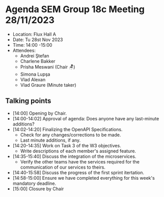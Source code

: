 # Agenda SEM Group 18c Meeting 28/11/2023

* Location: Flux Hall A
* Date: Tu 28st Nov 2023
* Time: 14:00 -15:00
* Attendees:
  * Andrei Ştefan
  * Charlene Bakker 
  * Prisha Meswani (Chair :chair:)
  * Simona Lupşa
  * Vlad Alexan
  * Vlad Graure (Minute taker)
  
## Talking points
* [14:00] Opening by Chair.
* [14:00-14:02] Approval of agenda: Does anyone have any last-minute additions?
* [14:02-14:20] Finalizing the OpenAPI Specifications.
  * Check for any changes/corrections to be made.
  * Last minute additions, if any.
* [14:20-14:35] Work on Task 3 of the W3 objectives.
  * Write descriptions of each member's assigned feature.
* [14:35-15:40] Discuss the integration of the microservices.
  * Verify the other teams have the services required for the communication of our services to theirs.
* [14:40-15:58] Discuss the progress of the first sprint itertation.
* [14:58-15:00] Ensure we have completed everything for this week's mandatory deadline.
* [15:00] Closure by Chair
